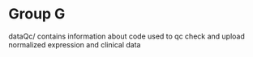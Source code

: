 Group G
=====

dataQc/
	contains information about code used to qc check and upload normalized expression and clinical data


